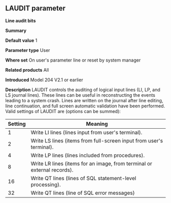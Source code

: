 ## LAUDIT parameter

**Line audit bits**

**Summary**

**Default value**
1

**Parameter type**
User

**Where set**
On user's parameter line or reset by system manager

**Related products**
All

**Introduced**
Model 204 V2.1 or earlier

**Description**
LAUDIT controls the auditing of logical input lines (LI, LP, and LS journal lines). These lines can be useful in reconstructing the events leading to a system crash. Lines are written on the journal after line editing, line continuation, and full screen automatic validation have been performed. Valid settings of LAUDIT are (options can be summed):

| Setting | Meaning |
|---|---|
| 1 | Write LI lines (lines input from user's terminal). |
| 2 | Write LS lines (items from full-screen input from user's terminal). |
| 4 | Write LP lines (lines included from procedures). |
| 8 | Write LR lines (items for an image, from terminal or external records). |
| 16 | Write QT lines (lines of SQL statement-level processing). |
| 32 | Write QT lines (line of SQL error messages) |
